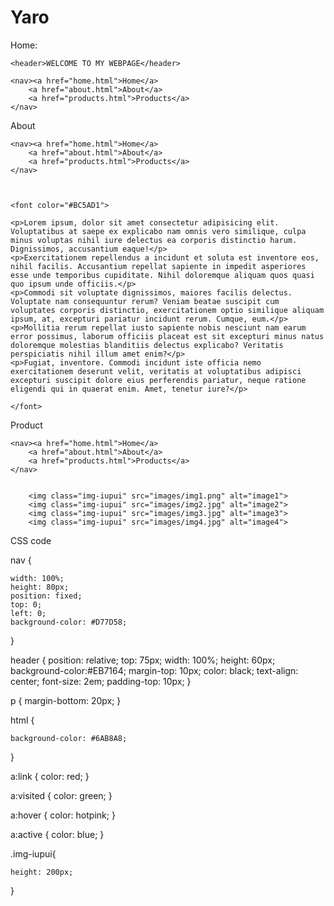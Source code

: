 # Yaro

Home:

<!DOCTYPE html>
<html lang="en">
<head>
    <meta charset="UTF-8">
    <meta http-equiv="X-UA-Compatible" content="IE=edge">
    <meta name="viewport" content="width=device-width, initial-scale=1.0">
    <title>My Multipage</title>
    <link rel="stylesheet" href="css/style.css">
</head>

<STYLE>A {text-decoration: none;} </STYLE>

<body>
    
    <header>WELCOME TO MY WEBPAGE</header>
    
    <nav><a href="home.html">Home</a>
        <a href="about.html">About</a>
        <a href="products.html">Products</a>
    </nav>
   
    
</body>
</html>

About

<!DOCTYPE html>
<html lang="en">
<head>
    <meta charset="UTF-8">
    <meta http-equiv="X-UA-Compatible" content="IE=edge">
    <meta name="viewport" content="width=device-width, initial-scale=1.0">
    <title>About</title>
    <link rel="stylesheet" href="css/style.css">
</head>

<STYLE>A {text-decoration: none;} </STYLE>
<body>
    
    
    <nav><a href="home.html">Home</a>
        <a href="about.html">About</a>
        <a href="products.html">Products</a>
    </nav>
    
    

    <font color="#BC5AD1">
    
    <p>Lorem ipsum, dolor sit amet consectetur adipisicing elit. Voluptatibus at saepe ex explicabo nam omnis vero similique, culpa minus voluptas nihil iure delectus ea corporis distinctio harum. Dignissimos, accusantium eaque!</p>
    <p>Exercitationem repellendus a incidunt et soluta est inventore eos, nihil facilis. Accusantium repellat sapiente in impedit asperiores esse unde temporibus cupiditate. Nihil doloremque aliquam quos quasi quo ipsum unde officiis.</p>
    <p>Commodi sit voluptate dignissimos, maiores facilis delectus. Voluptate nam consequuntur rerum? Veniam beatae suscipit cum voluptates corporis distinctio, exercitationem optio similique aliquam ipsum, at, excepturi pariatur incidunt rerum. Cumque, eum.</p>
    <p>Mollitia rerum repellat iusto sapiente nobis nesciunt nam earum error possimus, laborum officiis placeat est sit excepturi minus natus doloremque molestias blanditiis delectus explicabo? Veritatis perspiciatis nihil illum amet enim?</p>
    <p>Fugiat, inventore. Commodi incidunt iste officia nemo exercitationem deserunt velit, veritatis at voluptatibus adipisci excepturi suscipit dolore eius perferendis pariatur, neque ratione eligendi qui in quaerat enim. Amet, tenetur iure?</p>

    </font>
</body>
</html>

Product

<!DOCTYPE html>
<html lang="en">
<head>
    <meta charset="UTF-8">
    <meta http-equiv="X-UA-Compatible" content="IE=edge">
    <meta name="viewport" content="width=device-width, initial-scale=1.0">
    <title>Products</title>
    <link rel="stylesheet" href="css/style.css">
</head>

<STYLE>A {text-decoration: none;} </STYLE>
<body>
   
    <nav><a href="home.html">Home</a>
        <a href="about.html">About</a>
        <a href="products.html">Products</a>
    </nav>
    

        <img class="img-iupui" src="images/img1.png" alt="image1">
        <img class="img-iupui" src="images/img2.jpg" alt="image2">
        <img class="img-iupui" src="images/img3.jpg" alt="image3">
        <img class="img-iupui" src="images/img4.jpg" alt="image4">
 

</body>
</html>

CSS code

nav {
    
    width: 100%;
    height: 80px;
    position: fixed;
    top: 0;
    left: 0;
    background-color: #D77D58;
    
    
    
  }

 
  header {
    position: relative;
    top: 75px;
    width: 100%;
    height: 60px;
    background-color:#EB7164;
    margin-top: 10px;
    color: black;
    text-align: center;
    font-size: 2em;
    padding-top: 10px;
  }
  

  p {
    margin-bottom: 20px;
  }

  html {

    background-color: #6AB8A8;
  }

 
  
a:link {
    color: red;
  }
  
 
  a:visited {
    color: green;
  }
  
  
  a:hover {
    color: hotpink;
  }
  
  
  a:active {
    color: blue;
  }

  .img-iupui{

    
    height: 200px;

  }


